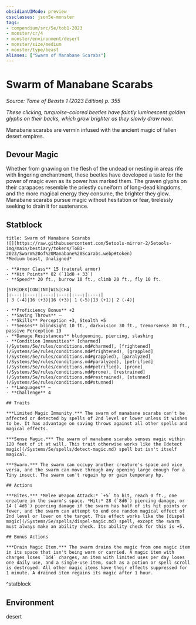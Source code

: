 ```yaml
---
obsidianUIMode: preview
cssclasses: json5e-monster
tags:
- compendium/src/5e/tob1-2023
- monster/cr/4
- monster/environment/desert
- monster/size/medium
- monster/type/beast
aliases: ["Swarm of Manabane Scarabs"]
---
```

# Swarm of Manabane Scarabs
*Source: Tome of Beasts 1 (2023 Edition) p. 355*  

*These clicking, turquoise-colored beetles have faintly luminescent golden glyphs on their backs, which grow brighter as they slowly draw near.*

Manabane scarabs are vermin infused with the ancient magic of fallen desert empires.

## Devour Magic

Whether from gnawing on the flesh of the undead or nesting in areas rife with lingering enchantment, these beetles have developed a taste for the power of magic even as its power has marked them. The graven glyphs on their carapaces resemble the priestly cuneiform of long-dead kingdoms, and the more magical energy they consume, the brighter they glow. Manabane scarabs pursue magic without hesitation or fear, tirelessly seeking to drain it for sustenance.

## Statblock

```ad-statblock
title: Swarm of Manabane Scarabs
![](https://raw.githubusercontent.com/5etools-mirror-2/5etools-img/main/bestiary/tokens/ToB1-2023/Swarm%20of%20Manabane%20Scarabs.webp#token)
*Medium beast, Unaligned*

- **Armor Class** 15 (natural armor)
- **Hit Points** 82 (`11d8 + 33`)
- **Speed** 20 ft., burrow 10 ft., climb 20 ft., fly 10 ft.

|STR|DEX|CON|INT|WIS|CHA|
|:---:|:---:|:---:|:---:|:---:|:---:|
| 3 (-4)|16 (+3)|16 (+3)| 1 (-5)|13 (+1)| 2 (-4)|

- **Proficiency Bonus** +2
- **Saving Throws** ⏤
- **Skills** Perception +3, Stealth +5
- **Senses** blindsight 10 ft., darkvision 30 ft., tremorsense 30 ft., passive Perception 13
- **Damage Resistances** bludgeoning, piercing, slashing
- **Condition Immunities** [charmed](/Systems/5e/rules/conditions.md#charmed), [frightened](/Systems/5e/rules/conditions.md#frightened), [grappled](/Systems/5e/rules/conditions.md#grappled), [paralyzed](/Systems/5e/rules/conditions.md#paralyzed), [petrified](/Systems/5e/rules/conditions.md#petrified), [prone](/Systems/5e/rules/conditions.md#prone), [restrained](/Systems/5e/rules/conditions.md#restrained), [stunned](/Systems/5e/rules/conditions.md#stunned)
- **Languages** —
- **Challenge** 4

## Traits

***Limited Magic Immunity.*** The swarm of manabane scarabs can't be affected or detected by spells of 2nd level or lower unless it wishes to be. It has advantage on saving throws against all other spells and magical effects.

***Sense Magic.*** The swarm of manabane scarabs senses magic within 120 feet of it at will. This trait otherwise works like the [detect magic](/Systems/5e/spells/detect-magic.md) spell but isn't itself magical.

***Swarm.*** The swarm can occupy another creature's space and vice versa, and the swarm can move through any opening large enough for a Tiny insect. The swarm can't regain hp or gain temporary hp.

## Actions

***Bites.*** *Melee Weapon Attack:* `+5` to hit, reach 0 ft., one creature in the swarm's space. *Hit:* 28 (`8d6`) piercing damage, or 14 (`4d6`) piercing damage if the swarm has half of its hit points or fewer, and the swarm can attempt to end one random magical effect of 2nd level or lower on the target. This effect works like the [dispel magic](/Systems/5e/spells/dispel-magic.md) spell, except the swarm must always make an ability check. Its ability check for this is +5.

## Bonus Actions

***Drain Magic Item.*** The swarm drains the magic from one magic item in its space that isn't being worn or carried. A magic item with charges loses `1d4` charges, an item with limited uses per day loses one daily use, and a single-use item, such as a potion or spell scroll is destroyed. All other magic items have their effects suppressed for 1 minute. A drained item regains its magic after 1 hour.
```
^statblock

## Environment

desert
